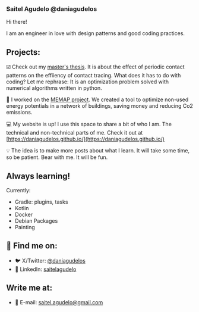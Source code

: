 ### Saitel Agudelo @daniagudelos

Hi there! 

I am an engineer in love with design patterns and good coding practices. 

## Projects:

:ballot_box_with_check: Check out my [master's thesis](https://github.com/daniagudelos/contact_tracing). It is about the effect of periodic contact patterns on the effiiency of contact tracing. What does it has to do with coding? Let me rephrase: It is an optimization problem solved with numerical algorithms written in python.

:mag_right: I worked on the [MEMAP project](https://github.com/SES-fortiss/SmartGridCoSimulation). We created a tool to optimize non-used energy potentials in a network of buildings, saving money and reducing Co2 emissions.

:computer: My website is up! I use this space to share a bit of who I am. The technical and non-technical parts of me. Check it out at [https://daniagudelos.github.io/](https://daniagudelos.github.io/)

:bulb: The idea is to make more posts about what I learn. It will take some time, so be patient. Bear with me. It will be fun.

## Always learning!

Currently:
- Gradle: plugins, tasks
- Kotlin
- Docker
- Debian Packages
- Painting

## :round_pushpin: Find me on: 
- :bird: X/Twitter: [@daniagudelos](https://twitter.com/daniagudelos)
- :briefcase: LinkedIn: [saitelagudelo](https://www.linkedin.com/in/saitelagudelo/)

## Write me at:
- :email: E-mail: [saitel.agudelo@gmail.com](mailto:saitel.agudelo@gmail.com)
